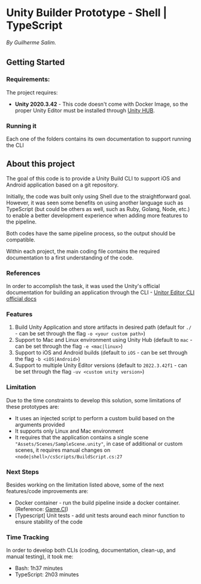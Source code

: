 # Unity Builder Prototype - Shell | TypeScript
###### By Guilherme Salim.

## Getting Started
### Requirements:
The project requires:
* **Unity 2020.3.42** - This code doesn't come with Docker Image, so the proper Unity Editor must be installed through [Unity HUB](https://unity.com/download).

### Running it
Each one of the folders contains its own documentation to support running the CLI
 
## About this project
The goal of this code is to provide a Unity Build CLI to support iOS and Android application based on a git repository.

Initially, the code was built only using Shell due to the straightforward goal. However, it was seen some benefits on using another language such as TypeScript (but could be others as well, such as Ruby, Golang, Node, etc.) to enable a better development experience when adding more features to the pipeline.

Both codes have the same pipeline process, so the output should be compatible.

Within each project, the main coding file contains the required documentation to a first understanding of the code.

### References
In order to accomplish the task, it was used the Unity's official documentation for building an application through the CLI - [Unitor Editor CLI official docs](https://docs.unity3d.com/Manual/EditorCommandLineArguments.html)

### Features
1. Build Unity Application and store artifacts in desired path (default for `./`  - can be set through the flag `-o <your custom path>`)
2. Support to Mac and Linux environment using Unity Hub (default to `mac` - can be set through the flag `-e <mac|linux>`)
3. Support to iOS and Android builds (default to `iOS` - can be set through the flag `-b <iOS|Android>`)
4. Support to multiple Unity Editor versions (default to `2022.3.42f1` - can be set through the flag `-uv <custom unity version>`)

### Limitation
Due to the time constraints to develop this solution, some limitations of these prototypes are:
- It uses an injected script to perform a custom build based on the arguments provided
- It supports only Linux and Mac environment
- It requires that the application contains a single scene `"Assets/Scenes/SampleScene.unity"`, in case of additional or custom scenes, it requires manual changes on `<node|shell>/csScripts/BuildScript.cs:27`

### Next Steps
Besides working on the limitation listed above, some of the next features/code improvements are:
* Docker container - run the build pipeline inside a docker container. (Reference: [Game.CI](https://game.ci/docs/docker/customize-docker-images))
* [Typescript] Unit tests - add unit tests around each minor function to ensure stability of the code

### Time Tracking
In order to develop both CLIs (coding, documentation, clean-up, and manual testing), it took me:
* Bash: 1h37 minutes
* TypeScript: 2h03 minutes
